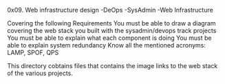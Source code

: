 0x09. Web infrastructure design -DeOps -SysAdmin -Web Infrastructure

Covering the following Requirements
You must be able to draw a diagram covering the web stack you built with the sysadmin/devops track projects
You must be able to explain what each component is doing
You must be able to explain system redundancy
Know all the mentioned acronyms: LAMP, SPOF, QPS

This directory cobtains files that contains the image links to the web stack of
the various projects.
